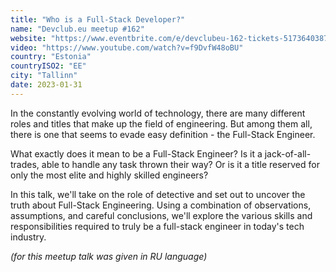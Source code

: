 ```yaml
---
title: "Who is a Full-Stack Developer?"
name: "Devclub.eu meetup #162"
website: "https://www.eventbrite.com/e/devclubeu-162-tickets-517364038767"
video: "https://www.youtube.com/watch?v=f9DvfW48oBU"
country: "Estonia"
countryISO2: "EE"
city: "Tallinn"
date: 2023-01-31
---
```


In the constantly evolving world of technology, there are many different roles and titles that make up the field of engineering.
But among them all, there is one that seems to evade easy definition - the Full-Stack Engineer.

What exactly does it mean to be a Full-Stack Engineer?
Is it a jack-of-all-trades, able to handle any task thrown their way?
Or is it a title reserved for only the most elite and highly skilled engineers?

In this talk, we'll take on the role of detective and set out to uncover the truth about Full-Stack Engineering.
Using a combination of observations, assumptions, and careful conclusions, we'll explore the various skills and responsibilities required to truly be a full-stack engineer in today's tech industry.

*(for this meetup talk was given in RU language)*
